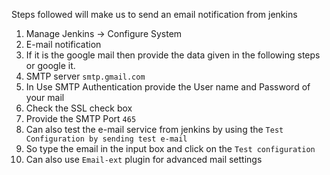 Steps followed will make us to send an email notification from jenkins
1. Manage Jenkins -> Configure System
2. E-mail notification 
3. If it is the google mail then provide the data given in the following steps or google it.
4. SMTP server `smtp.gmail.com`
5. In Use SMTP Authentication provide the User name and Password of your mail
6. Check the SSL check box
7. Provide the SMTP Port `465`
8. Can also test the e-mail service from jenkins by using the `Test Configuration by sending test e-mail`
9. So type the email in the input box and click on the `Test configuration`
10. Can also use `Email-ext` plugin for advanced mail settings






